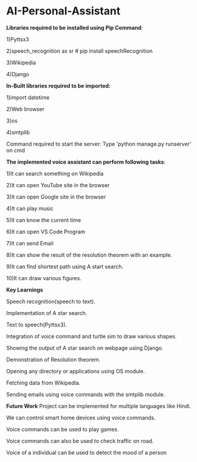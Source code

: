 # AI-Personal-Assistant
**Libraries required to be installed using Pip Command**: 

1)Pyttsx3   

2)speech_recognition as sr  # pip install speechRecognition 

3)Wikipedia  

4)Django  

**In-Built libraries required to be imported:**

1)import datetime 

2)Web browser  

3)os  

4)smtplib  

Command required to start the server: Type 'python manage.py runserver' on cmd  

**The implemented voice assistant can perform following tasks**: 

1)It can search something on Wikipedia  

2)It can open YouTube site in the browser 

3)It can open Google site in the browser 

4)It can play music  

5)It can know the current time 

6)It can open VS Code Program 

7)It can send Email 

8)It can show the result of the resolution theorem with an example. 

9)It can find shortest path using A start search. 

10)It can draw various figures.


**Key Learnings**

Speech recognition(speech to text).

Implementation of A star search.

Text to speech(Pyttsx3).

Integration of voice command and turtle sim to draw various shapes.

Showing the output of A star search on webpage using Django.

Demonstration of Resolution theorem.

Opening any directory or applications using OS module.

Fetching data from Wikipedia.

Sending emails using voice commands with the smtplib module.


**Future Work**
Project can be implemented for multiple languages like Hindi.

We can control smart home devices using voice commands.

Voice commands can be used to play games.

Voice commands can also be used to check traffic on road.

Voice of a individual can be used to detect the mood of a person


